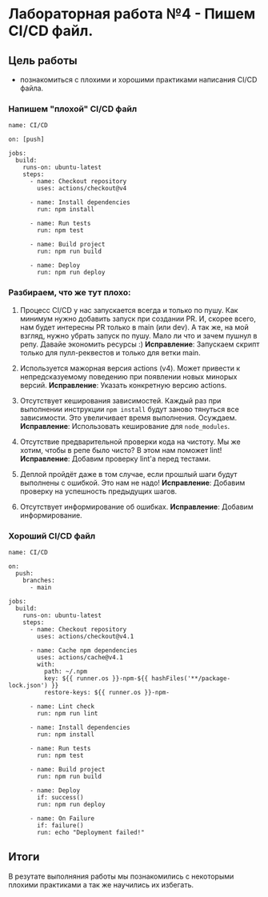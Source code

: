 # Лабораторная работа №4 - Пишем CI/CD файл.

## Цель работы

- познакомиться с плохими и хорошими практиками написания CI/CD файла.

### Напишем "плохой" CI/CD файл
```
name: CI/CD

on: [push]

jobs:
  build:
    runs-on: ubuntu-latest
    steps:
      - name: Checkout repository
        uses: actions/checkout@v4

      - name: Install dependencies
        run: npm install

      - name: Run tests
        run: npm test

      - name: Build project
        run: npm run build

      - name: Deploy
        run: npm run deploy
```

### Разбираем, что же тут плохо:

1. Процесс CI/CD у нас запускается всегда и только по пушу. Как минимум нужно добавить запуск при создании PR. И, скорее всего, нам будет интересны PR только в main (или dev). А так же, на мой взгляд, нужно убрать запуск по пушу. Мало ли что и зачем пушнул в репу. Давайе экономить ресурсы :)
   **Исправление**: Запускаем скрипт только для пулл-реквестов и только для ветки main. 
 
2. Используется мажорная версия actions (v4). Может привести к непредсказуемому поведению при появлении новых минорых версий.
   **Исправление**: Указать конкретную версию actions.

3. Отсутствует кеширования зависимостей. Каждый раз при выполнении инструкции `npm install` будут заново тянуться все зависимости. Это увеличивает время выполнения. Осуждаем.
   **Исправление**: Использовать кеширование для `node_modules`.

4. Отсутствие предварительной проверки кода на чистоту. Мы же хотим, чтобы в репе было чисто? В этом нам поможет lint!
   **Исправление**: Добавим проверку lint'a перед тестами.

5. Деплой пройдёт даже в том случае, если прошлый шаги будут выполнены с ошибкой. Это нам не надо!
   **Исправление**: Добавим проверку на успешность предыдущих шагов.

6. Отсутствует информирование об ошибках. 
   **Исправление**: Добавим информирование. 

### Хороший CI/CD файл

```
name: CI/CD

on: 
  push:
    branches: 
      - main

jobs:
  build:
    runs-on: ubuntu-latest
    steps:
      - name: Checkout repository
        uses: actions/checkout@v4.1

      - name: Cache npm dependencies
        uses: actions/cache@v4.1
        with:
          path: ~/.npm
          key: ${{ runner.os }}-npm-${{ hashFiles('**/package-lock.json') }}
          restore-keys: ${{ runner.os }}-npm-

      - name: Lint check
        run: npm run lint

      - name: Install dependencies
        run: npm install

      - name: Run tests
        run: npm test

      - name: Build project
        run: npm run build

      - name: Deploy
        if: success()
        run: npm run deploy
		
      - name: On Failure
        if: failure()
        run: echo "Deployment failed!"
```

## Итоги
В резутате выполняния работы мы познакомились с некоторыми плохими практиками а так же научились их избегать.
